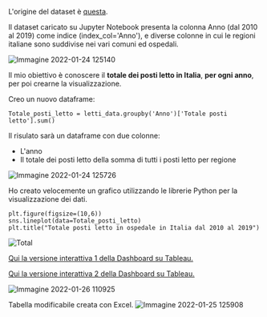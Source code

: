
L'origine del dataset è [questa](https://www.dati.salute.gov.it/dati/dettaglioDataset.jsp?menu=dati&idPag=18).

Il dataset caricato su Jupyter Notebook presenta la colonna Anno (dal 2010 al 2019) come indice (index_col='Anno'), e diverse colonne in cui le regioni italiane sono suddivise nei vari comuni ed ospedali.

![Immagine 2022-01-24 125140](https://user-images.githubusercontent.com/96819403/150778159-5fdaa630-c3a3-4cf0-914f-f01bdc9ddae5.png)


Il mio obiettivo è conoscere il **totale dei posti letto in Italia**,  **per ogni anno**, per poi crearne la visualizzazione.

Creo un nuovo dataframe:
```
Totale_posti_letto = letti_data.groupby('Anno')['Totale posti letto'].sum()
```
Il risulato sarà un dataframe con due colonne: 
- L'anno
- Il totale dei posti letto della somma di tutti i posti letto per regione

![Immagine 2022-01-24 125726](https://user-images.githubusercontent.com/96819403/150785321-db7e4b65-94f5-41f5-a589-25b1a51a5a01.png)

Ho creato velocemente un grafico utilizzando le librerie Python per la visualizzazione dei dati.
```
plt.figure(figsize=(10,6))
sns.lineplot(data=Totale_posti_letto)
plt.title("Totale posti letto in ospedale in Italia dal 2010 al 2019")
```
![Total](https://user-images.githubusercontent.com/96819403/150987980-e5ddc63e-39ad-4937-ab8d-2603294508e5.jpeg)

[Qui la versione interattiva 1 della Dashboard su Tableau.](https://public.tableau.com/app/profile/karanxhagiulia/viz/TotalepostilettoinospedaleinItalia2010-2018/Dashboard3)

[Qui la versione interattiva 2 della Dashboard su Tableau.](https://public.tableau.com/app/profile/karanxhagiulia/viz/TotalepostilettoinospedaleinItalia2010-2018/Dashboard2)

![Immagine 2022-01-26 110925](https://user-images.githubusercontent.com/96819403/151144251-cff1b9e8-1220-4eb8-be9a-583e86eecace.png)


Tabella modificabile creata con Excel.
![Immagine 2022-01-25 125908](https://user-images.githubusercontent.com/96819403/150989603-f20cca14-4c12-409d-aa01-30961b15fdf0.png)



